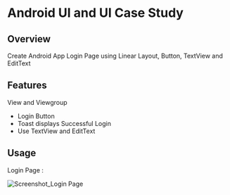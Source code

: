 # Android UI and UI Case Study

## Overview
Create Android App Login Page using Linear Layout, Button, TextView and EditText

## Features
View and Viewgroup
- Login Button
- Toast displays Successful Login
- Use TextView and EditText

## Usage
Login Page :

![Screenshot_Login Page](https://user-images.githubusercontent.com/56164259/68088233-646aa580-fe8f-11e9-8735-e5fb469e8642.png)

